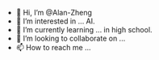 - 👋 Hi, I’m @Alan-Zheng
- 👀 I’m interested in ... AI.
- 🌱 I’m currently learning ... in high school.
- 💞️ I’m looking to collaborate on ...
- 📫 How to reach me ...

<!---
Alan-Zheng/Alan-Zheng is a ✨ special ✨ repository because its `README.md` (this file) appears on your GitHub profile.
You can click the Preview link to take a look at your changes.
--->
